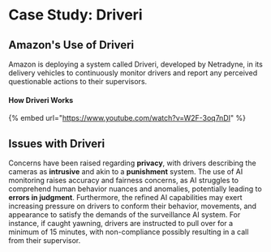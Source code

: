 # Case Study: Driveri

## Amazon's Use of Driveri

Amazon is deploying a system called Driveri, developed by Netradyne, in its delivery vehicles to continuously monitor drivers and report any perceived questionable actions to their supervisors.&#x20;

#### How Driveri Works

{% embed url="https://www.youtube.com/watch?v=W2F-3oq7nDI" %}

## Issues with Driveri

Concerns have been raised regarding **privacy**, with drivers describing the cameras as **intrusive** and akin to a **punishment** system. The use of AI monitoring raises accuracy and fairness concerns, as AI struggles to comprehend human behavior nuances and anomalies, potentially leading to **errors in judgment**. Furthermore, the refined AI capabilities may exert increasing pressure on drivers to conform their behavior, movements, and appearance to satisfy the demands of the surveillance AI system. For instance, if caught yawning, drivers are instructed to pull over for a minimum of 15 minutes, with non-compliance possibly resulting in a call from their supervisor. &#x20;
